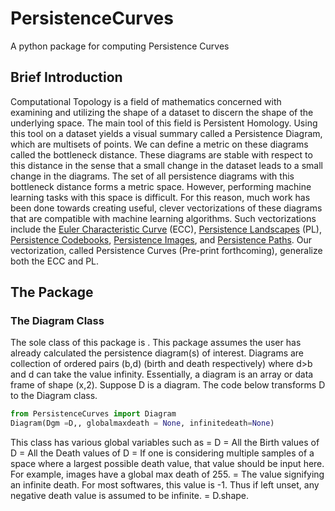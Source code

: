 # PersistenceCurves
A python package for computing Persistence Curves

## Brief Introduction
Computational Topology is a field of mathematics concerned with examining and utilizing the shape of a dataset to discern the shape of the underlying space. The main tool of this field is Persistent Homology. Using this tool on a dataset yields a visual summary called a Persistence Diagram, which are multisets of points. We can define a metric on these diagrams called the bottleneck distance. These diagrams are stable with respect to this distance in the sense that a small change in the dataset leads to a small change in the diagrams. The set of all persistence diagrams with this bottleneck distance forms a metric space. However, performing machine learning tasks with this space is difficult. For this reason, much work has been done towards creating useful, clever vectorizations of these diagrams that are compatible with machine learning algorithms. Such vectorizations include the [Euler Characteristic Curve](http://www.cs.huji.ac.il/~werman/Papers/1-s2.0-S0167865514002050-main.pdf) (ECC), [Persistence Landscapes](https://arxiv.org/abs/1207.6437) (PL), [Persistence Codebooks](https://arxiv.org/abs/1802.04852), [Persistence Images](https://arxiv.org/abs/1507.06217), and [Persistence Paths]((https://arxiv.org/abs/1806.00381)). Our vectorization, called Persistence Curves (Pre-print forthcoming), generalize both the ECC and PL.

## The Package

### The Diagram Class
The sole class of this package is <Diagram>. This package assumes the user has already calculated the persistence diagram(s) of interest. Diagrams are collection of ordered pairs (b,d) (birth and death respectively) where d>b and d can take the value infinity. Essentially, a diagram is an array or data frame of shape (x,2). Suppose D is a diagram. The code below transforms D to the Diagram class. 

```python
from PersistenceCurves import Diagram
Diagram(Dgm =D,, globalmaxdeath = None, infinitedeath=None)
```

This class has various global variables such as 
<diagram> = D
<Birth> = All the Birth values of D
<Death> = All the Death values of D
<globalmaxdeath> = If one is considering multiple samples of a space where a largest possible death value, that value should be input here. For example, images have a global max death of 255.
<infinitedeath> = The value signifying an infinite death. For most softwares, this value is -1. Thus if left unset, any negative death value is assumed to be infinite.
<shape> = D.shape.
  
 
